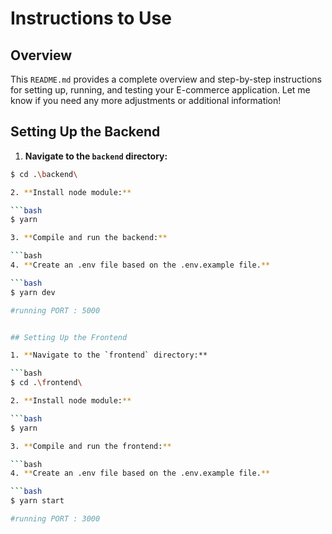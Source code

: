 # Instructions to Use

## Overview

This `README.md` provides a complete overview and step-by-step instructions for setting up, running, and testing your E-commerce application. Let me know if you need any more adjustments or additional information!

## Setting Up the Backend

1. **Navigate to the `backend` directory:**

```bash
$ cd .\backend\

2. **Install node module:**

```bash
$ yarn

3. **Compile and run the backend:**

```bash
4. **Create an .env file based on the .env.example file.**

```bash
$ yarn dev

#running PORT : 5000


## Setting Up the Frontend

1. **Navigate to the `frontend` directory:**

```bash
$ cd .\frontend\

2. **Install node module:**

```bash
$ yarn

3. **Compile and run the frontend:**

```bash
4. **Create an .env file based on the .env.example file.**

```bash
$ yarn start

#running PORT : 3000